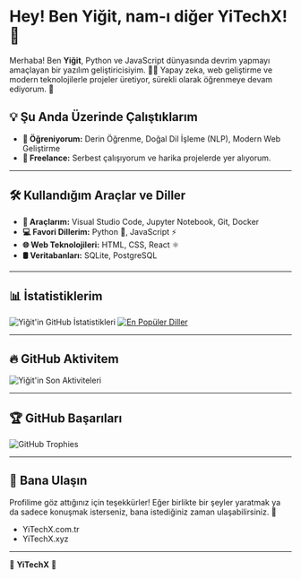 # Hey! Ben Yiğit, nam-ı diğer **YiTechX**! 👋

Merhaba! Ben **Yiğit**, Python ve JavaScript dünyasında devrim yapmayı amaçlayan bir yazılım geliştiricisiyim. 👨‍💻 Yapay zeka, web geliştirme ve modern teknolojilerle projeler üretiyor, sürekli olarak öğrenmeye devam ediyorum. 🚀

## 💡 Şu Anda Üzerinde Çalıştıklarım
- **🌱 Öğreniyorum:** Derin Öğrenme, Doğal Dil İşleme (NLP), Modern Web Geliştirme
- **💼 Freelance:** Serbest çalışıyorum ve harika projelerde yer alıyorum.

---

## 🛠️ Kullandığım Araçlar ve Diller
- **🔧 Araçlarım:** Visual Studio Code, Jupyter Notebook, Git, Docker
- **💻 Favori Dillerim:** Python 🐍, JavaScript ⚡
- **🌐 Web Teknolojileri:** HTML, CSS, React ⚛️
- **🛢️ Veritabanları:** SQLite, PostgreSQL

---

## 📊 İstatistiklerim
![Yiğit'in GitHub İstatistikleri](https://github-readme-stats.vercel.app/api?username=YiTechX&show_icons=true&theme=radical)
[![En Popüler Diller](https://github-readme-stats.vercel.app/api/top-langs/?username=YiTechX&langs_count=8&theme=radical)](https://github.com/YiTechX)

---

## 🔥 GitHub Aktivitem
![Yiğit'in Son Aktiviteleri](https://github-readme-activity-graph.vercel.app/graph?username=YiTechX&theme=radical)

---

## 🏆 GitHub Başarıları
![GitHub Trophies](https://github-profile-trophy.vercel.app/?username=YiTechX&theme=radical&no-frame=true&no-bg=true&margin-w=4)

---

## 🤝 Bana Ulaşın
Profilime göz attığınız için teşekkürler! Eğer birlikte bir şeyler yaratmak ya da sadece konuşmak isterseniz, bana istediğiniz zaman ulaşabilirsiniz. 🚀

- YiTechX.com.tr
- YiTechX.xyz
---
🌟 **YiTechX** 🌟
